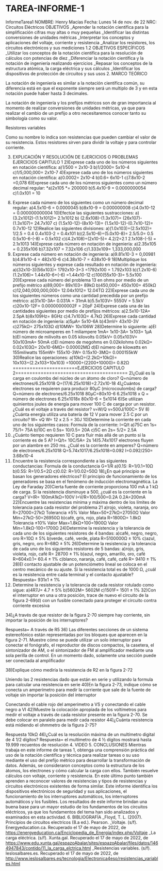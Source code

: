 # TAREA-INFORME-1
InformeTarea1
NOMBRE: Henry Macías
Fecha: Lunes 14 de nov. de 22
NRC: Circuitos Eléctricos
OBJETIVOS
_Aprender la notación científica para la simplificación cifras muy altas o muy pequeñas
_Identificar las distintas conversiones de unidades métricas
_Interpretar los conceptos y aplicaciones del voltaje, corriente y resistencia
_Analizar los resistores, los circuitos electrónicos y sus mediciones
1.2 OBJETIVOS ESPECÍFICOS
_Utilizar los conceptos de la notación científica para la resolución de cálculos con potencias de diez _Diferenciar la notación científica y la notación de ingeniería realizando ejercicios _Repasar los conceptos de la estructura atómica, la carga eléctrica y sus cálculos _Identificar los dispositivos de protección de circuitos y sus usos
2. MARCO TEÓRICO
 


La notación de ingeniería es similar a la notación científica común, su diferencia está en que el exponente siempre será un multiplo de 3 y en esta notación puede haber hasta 3 decimales.

La notación de ingeniería y los prefijos métricos son de gran importancia al momento de realizar conversiones de unidades métricas, ya que para realizar el cambio de un prefijo a otro necesitaremos conocer tanto su simbología como su valor.











Resistores variables

Como su nombre lo indica son resistencias que pueden cambiar el valor de su resistencia. Estos resistores sirven para dividir la voltaje y para controlar corriente.   


















3. EXPLICACIÓN Y RESOLUCIÓN DE EJERCICIOS O PROBLEMAS
EJERCICIOS CAPITULO 1
2)Exprese cada uno de los números siguientes en notación científica:
a)1/500 = 2x10-3
b)1/2000= 5x10-4
c)1/5,000,000= 2x10-7
4)Exprese cada uno de los números siguientes en notación científica:
a)0.0002= 2x10-4
b)0.6= 6x10-1
c)7.8x10-2 =0,078
6)Exprese cada uno de los números siguientes como un número decimal regular:
*a)2x105 *= 200000
b)5.4x10-9 = 0.0000000054
c)1.0x101 = 10
8) Exprese cada número de los siguientes como un número decimal regular:
a)4.5x10-6 = 0.0000045
b)8x10-9 = 0.000000008
c)4.0x10-12 = 0.000000000004
10)Efectúe las siguientes sustracciones:
a) (3.2x1012)-(1.1x1012)= 2.1x1012
b) (2.6x108)-(1.3x107)=
(26x107)-(1.3x107)= 24.7x107
c) (1.5x10-12)-(8x10-13)=
(1.5x10-12)-(0.7x10-12)= 0.7x10-12
12)Realice las siguientes divisiones:
a)(1.0x103)÷(2.5x102)= 1/2.5 = 0.4
0.4x103-2 = 0.4x101
b)(2.5x10-6)÷(5.0x10-8)= 2.5/5.0= 0.5
0.5x10-6-(-8) = 0.5x102
c)(4.2x108)÷(2x10-5)= 4.2/2=2.1
2.1x108-(-5) = 2.1x1013
14)Exprese cada número en notación de ingeniería:
a)2.35x105 = 0.235x106
b)7.32x107 = 7.32x106
c)1.333x109= 1,333,000,000
16) Exprese cada número en notación de ingeniería:
a)9.81x10-3 = 0,00981
b)4.81x10-4 = 482x10-6
c)4.38x10-7 = 438x10-9
18)Multiplique los números siguientes y exprese cada resultado en notación de ingeniería:
a)(32x10-3)(56x103)= 1792x10-3+3
=1792x100 = 1.792x103
b)(1.2x10-6)(1.2x106)= 1.44x10-6+(-6)
=1.44x10-12
c)100(55x10-3)= 5.5x100
20)Exprese cada número del problema 13 en ohms por medio de un prefijo métrico
a)89,000= 89x103= 89kΩ
b)450,000= 450x100= 450kΩ
c)12,040,000,000,000= 12.04x1012= 12.04TΩ
22)Exprese cada uno de los siguientes números como una cantidad precedida por un prefijo métrico:
a)31x10-3A= 0.031A = 31mA
b)5.5x103V= 5550V = 5.5kV
c)20x10-12F= 0.00000000002F = 20pF
24)Exprese cada una de las cantidades siguientes por medio de prefijos métricos:
a)2.5x10-12A= 2.5pA
b)8x109Hz= 8GHz
c)4.7x103Ω= 4.7kΩ
26)Exprese cada cantidad en notación de ingeniería:
a)5μA= 5x10-6A
b)43mV= 43x10-3V
c)275kΩ= 275x103Ω
d)10MW= 10x106W
28)Determine lo siguiente:
a)El número de microamperes en 1 miliampere
1mA= 1x10-3A= 1x103= 1μA
b)El número de milivolts en 0.05 kilovolts
0.05kV= 0.05x103V= 50x103mA= 50mA
c)El número de megohms en 0.02kilohms
0.02kΩ= 0.02x103Ω= 20x10-6MΩ= 0.00002MΩ
d)El número de kilowatts en 155miliwatts
155mW= 155x10-3W= 0.15x10-3MΩ= 0.000155kW
30)Realice las operaciones:
a)10kΩ÷(2.2kΩ+10kΩ)= 10x103÷(2.2x103+10x103)
=10000÷(2200+10000)= 0.82Ω
=======================EJERCICIOS CAPITULO 2========================================
2)¿Cuál es la carga en coulombs del núcleo de un átomo de cloro?
Q=número de electrones/6.25x1018
Q=(17/6.25x1018)=2.72x10-18
4)¿Cuántos electrones se requieren para producir 80μC (microcoulombs) de carga?
Q=número de electrones/6.25x1018 80μC=80x10-6
6.25x1018 x Q = número de electrones
6.25x1018x 80x10-6 = 5x1014
6)Se utilizan quinientos joules de energía para mover 100 C de carga por un resistor. ¿Cuál es el voltaje a través del resistor?
v=W/Q
v=500J/100C= 5V
8)¿Cuánta energía utiliza una batería de 12 V para mover 2.5 C por un circuito?
W= vQ
W= 12 x 2.5 = 30J
10)Determine la corriente en cada uno de los siguientes casos:
Formula de la corriente: I=Q/t
a)75C en 1s= 75/1= 75A
b)10C en 0.5s= 10/0.5= 20A
c)5C en 2s= 5/2= 2.5A
12) ¿Cuánto tiempo requieren 10 C para fluir más allá de un punto si la corriente es de 5 A?
I=Q/t= 10C/5A= 2s
14)5.74x1017 electrones fluyen por un alambre en 250 ms. ¿Cuál es la corriente en amperes?
Q=número de electrones/6.25x1018
Q=5.74x1017/6.25x1018=0.092
I=0.092/250= 3.68x10-4
16) Encuentre la resistencia correspondiente a las siguientes conductancias:
Formula de la conductancia G=1/R
a)0.1S: R=1/0.1=10Ω
b)0.5S: R=1/0.5=2Ω
c)0.02: R=1/0.02=50Ω
18)¿En qué principio se basan los generadores eléctricos?
El principio de funcionamiento de los generadores se basa en el fenómeno de inducción electromagnética. La Ley de Faraday
20)Cierta fuente de corriente proporciona 100 mA a 1 kΩ de carga. Si la resistencia disminuye a 500, ¿cuál es la corriente en la carga?
V=IR= 100mA1kΩ=100V
I=V/R=100/500=0.2A
0.2A=200mA
22)Encuentre las resistencias mínima y máxima dentro de los límites de tolerancia para cada resistor del problema 21
a)rojo, violeta, naranja, oro
R=27000=27kΩ
Tolerancia ±5%
Valor Max=50+27kΩ=27050Ω
Valor Min=27kΩ-50=26950Ω
b)café, gris, rojo, plata
R=1800Ω= 1.8kΩ
Tolerancia ±10%
Valor Max=1.8kΩ+100=1900Ω
Valor Min=1.8kΩ-100=1700Ω
24)Determine la resistencia y la tolerancia de cada uno de los siguientes resistores de 4 bandas:
a)café, negro, negro, oro
R=10Ω ± 5%
b)verde, café, verde, plata
R=5100000Ω ± 10%
c)azul, gris, negro, oro
R=68Ω ± 5%
26)Determine la resistencia y la tolerancia de cada uno de los siguientes resistores de 5 bandas:
a)rojo, gris, violeta, rojo, café
R= 28700 ± 1%
b)azul, negro, amarillo, oro, café
R=604x0.1= 60.4 ± 1%
c)blanco, naranja, café, café, café
R= 9410 ± 1%
28)El contacto ajustable de un potenciómetro lineal se coloca en el centro mecánico de su ajuste. Si la resistencia total es de 1000 Ω, ¿cuál es la resistencia entre cada terminal y el contacto ajustable?
Respuesta= 931x1 ± 1%
30) Determine la resistencia y la tolerancia de cada resistor rotulado como sigue:
a)4R7J= 4.7 ± 5%
b)5602M= 5602M
c)1501F= 1501 ± 1%
32)Con el interruptor en una u otra posición, trace de nuevo el circuito de la figura 2-69(d) con un fusible conectado para proteger el circuito contra corriente excesiva

 









34)¿A través de que resistor de la figura 2-70 siempre hay corriente, sin importar la posición de los interruptores?
 
Respuesta= A través de R5
36) Las diferentes secciones de un sistema estereofónico están representadas por los bloques que aparecen en la figura 2-71. Muestre cómo se puede utilizar un solo interruptor para conectar el fonógrafo, el reproductor de discos compactos, la casetera, el sintonizador de AM, o el sintonizador de FM al amplificador mediante una sola perilla de control. En un momento dado, solamente una sección puede ser conectada al amplificador
 
38)Explique cómo mediría la resistencia de R2 en la figura 2-72
 
Uniendo las 2 resistencias dado que están en serie y utilizando la formula para calcular una resistencia en serie
40)En la figura 2-73, indique cómo se conecta un amperímetro para medir la corriente que sale de la fuente de voltaje sin importar la posición del interruptor
 
Conectando el cable rojo del amperímetro a VS y conectando el cable negro a VI
42)Muestre la colocación apropiada de los voltímetros para medir el voltaje a través de cada resistor presente en la figura 2-70.
Se debe colocar en paralelo para medir cada resistor
44)¿Cuánta resistencia está midiendo el ohmmetro de la figura 2-75?
 
Respuesta 10kΩ
46)¿Cuál es la resolución máxima de un multímetro digital de 4 1/2 dígitos?
Respuesta= el multímetro de 4 ½ dígitos mostrará hasta 19.999 recuentos de resolución
4. VIDEO
5. CONCLUSIONES
Mientras trabaja en este informe de tareas 1, obtenga una comprensión práctica del uso de la notación científica y técnica para realizar tareas o su uso mediante el uso del prefijo métrico para desarrollar la transformación de datos. Además, se consideraron conceptos como la estructura de los átomos, los electrones y cómo calcular la carga con ellos. También resuelve cálculos con voltaje, corriente y resistencia. En este último punto también aprenden a reconocer valores de resistencias y tipos de resistencias y circuitos electrónicos existentes de forma similar. Este informe identifica los dispositivos electrónicos de seguridad y sus aplicaciones, el funcionamiento de los interruptores automáticos, los interruptores automáticos y los fusibles. Los resultados de este informe brindan una buena base para un mayor estudio de los fundamentos de los circuitos eléctricos, ya que los fundamentos del tema han sido analizados y examinados en esta actividad.
6. BIBLIOGRAFÍA _Floyd, T. L. (2007). Principios de circuitos electricos (8.a ed.). Pearson.
_Voltaje. (s/f). Energyeducation.ca. Recuperado el 17 de mayo de 2022, de https://energyeducation.ca/Enciclopedia_de_Energia/index.php/Voltaje
_La carga eléctrica. (s/f). Xunta.gal. Recuperado el 17 de mayo de 2022, de https://www.edu.xunta.gal/espazoAbalar/sites/espazoAbalar/files/datos/1464947843/contido/11_la_carga_elctrica.html
_Resistencias variables. (s/f). Ieslosalbares.es. Recuperado el 17 de mayo de 2022, de http://www.ieslosalbares.es/tecnologia/Electronica4eso/resistencias_variables.html



